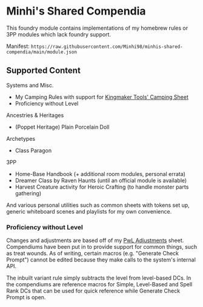 # Minhi's Shared Compendia

This foundry module contains implementations of my homebrew rules or 3PP modules which lack foundry support.

Manifest: `https://raw.githubusercontent.com/Minhi98/minhis-shared-compendia/main/module.json`

## Supported Content

Systems and Misc.
- My Camping Rules with support for [Kingmaker Tools' Camping Sheet](https://github.com/BernhardPosselt/pf2e-kingmaker-tools)
- Proficiency without Level

Ancestries & Heritages
- (Poppet Heritage) Plain Porcelain Doll

Archetypes
- Class Paragon

3PP
- Home-Base Handbook (+ additional room modules, personal errata)
- Dreamer Class by Raven Haunts (until an official module is available)
- Harvest Creature activity for Heroic Crafting (to handle monster parts gathering)

And various personal utilities such as common sheets with tokens set up, generic whiteboard scenes and playlists for my own convenience.

### Proficiency without Level

Changes and adjustments are based off of my [PwL Adjustments](https://docs.google.com/spreadsheets/d/1gjBxrdQMJUpBZesnUYN9WI0pE_FLay4pGyPJGcNz7uY/edit?usp=sharing) sheet. Compendiums have been put in to provide support for common things, such as treat wounds. As of writing, certain macros (e.g. "Generate Check Prompt") cannot be edited because they make calls to the system's internal API. 

The inbuilt variant rule simply subtracts the level from level-based DCs. In the compendiums are reference macros for Simple, Level-Based and Spell Rank DCs that can be used for quick reference while Generate Check Prompt is open.
